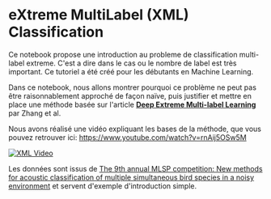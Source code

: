 
# eXtreme MultiLabel (XML) Classification

Ce notebook propose une introduction au probleme de classification multi-label extreme. C'est a dire dans le cas ou le nombre de label est très important. Ce tutoriel a été créé pour les débutants en Machine Learning.

Dans ce notebook, nous allons montrer pourquoi ce problème ne peut pas être raisonnablement approché de façon naïve, puis justifier et mettre en place une méthode basée sur l'article [**Deep Extreme Multi-label Learning**](https://arxiv.org/pdf/1704.03718.pdf) par Zhang et al.

Nous avons réalisé une vidéo expliquant les bases de la méthode, que vous pouvez retrouver ici: https://www.youtube.com/watch?v=rnAij5OSw5M

[![XML Video](https://img.youtube.com/vi/rnAij5OSw5M/2.jpg)](https://www.youtube.com/watch?v=rnAij5OSw5M)


Les données sont issus de  [The 9th annual MLSP competition: New methods for acoustic classification of multiple simultaneous bird species in a noisy environment]( http://vintage.winklerbros.net/Publications/mlsp2013ma.pdf ) et servent d'exemple d'introduction simple.

